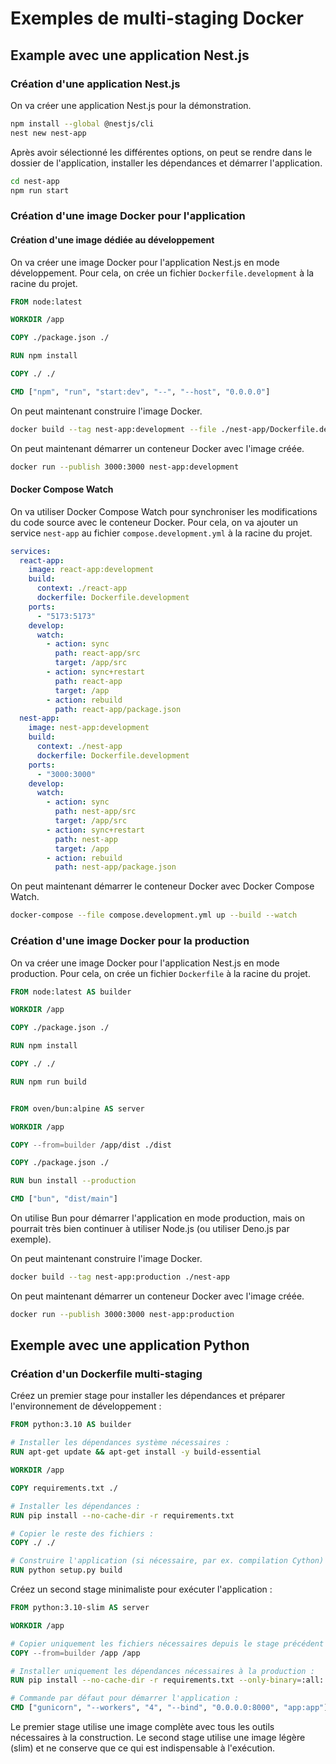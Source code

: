 # Exemples de multi-staging Docker

## Example avec une application Nest.js

### Création d'une application Nest.js

On va créer une application Nest.js pour la démonstration.

```bash
npm install --global @nestjs/cli
nest new nest-app
```

Après avoir sélectionné les différentes options, on peut se rendre dans le dossier de l'application, installer les dépendances et démarrer l'application.

```bash
cd nest-app
npm run start
```

### Création d'une image Docker pour l'application

#### Création d'une image dédiée au développement

On va créer une image Docker pour l'application Nest.js en mode développement. Pour cela, on crée un fichier `Dockerfile.development` à la racine du projet.

```Dockerfile
FROM node:latest

WORKDIR /app

COPY ./package.json ./

RUN npm install

COPY ./ ./

CMD ["npm", "run", "start:dev", "--", "--host", "0.0.0.0"]
```

On peut maintenant construire l'image Docker.

```bash
docker build --tag nest-app:development --file ./nest-app/Dockerfile.development ./nest-app
```

On peut maintenant démarrer un conteneur Docker avec l'image créée.

```bash
docker run --publish 3000:3000 nest-app:development
```

#### Docker Compose Watch

On va utiliser Docker Compose Watch pour synchroniser les modifications du code source avec le conteneur Docker. Pour cela, on va ajouter un service `nest-app` au fichier `compose.development.yml` à la racine du projet.

```yaml
services:
  react-app:
    image: react-app:development
    build:
      context: ./react-app
      dockerfile: Dockerfile.development
    ports:
      - "5173:5173"
    develop:
      watch:
        - action: sync
          path: react-app/src
          target: /app/src
        - action: sync+restart
          path: react-app
          target: /app
        - action: rebuild
          path: react-app/package.json
  nest-app:
    image: nest-app:development
    build:
      context: ./nest-app
      dockerfile: Dockerfile.development
    ports:
      - "3000:3000"
    develop:
      watch:
        - action: sync
          path: nest-app/src
          target: /app/src
        - action: sync+restart
          path: nest-app
          target: /app
        - action: rebuild
          path: nest-app/package.json
```

On peut maintenant démarrer le conteneur Docker avec Docker Compose Watch.

```bash
docker-compose --file compose.development.yml up --build --watch
```

### Création d'une image Docker pour la production

On va créer une image Docker pour l'application Nest.js en mode production. Pour cela, on crée un fichier `Dockerfile` à la racine du projet.

```Dockerfile
FROM node:latest AS builder

WORKDIR /app

COPY ./package.json ./

RUN npm install

COPY ./ ./

RUN npm run build


FROM oven/bun:alpine AS server

WORKDIR /app

COPY --from=builder /app/dist ./dist

COPY ./package.json ./

RUN bun install --production

CMD ["bun", "dist/main"]
```

On utilise Bun pour démarrer l'application en mode production, mais on pourrait très bien continuer à utiliser Node.js (ou utiliser Deno.js par exemple).

On peut maintenant construire l'image Docker.

```bash
docker build --tag nest-app:production ./nest-app
```

On peut maintenant démarrer un conteneur Docker avec l'image créée.

```bash
docker run --publish 3000:3000 nest-app:production
```

## Exemple avec une application Python

### Création d'un Dockerfile multi-staging

Créez un premier stage pour installer les dépendances et préparer l'environnement de développement :

```Dockerfile
FROM python:3.10 AS builder

# Installer les dépendances système nécessaires :
RUN apt-get update && apt-get install -y build-essential

WORKDIR /app

COPY requirements.txt ./

# Installer les dépendances :
RUN pip install --no-cache-dir -r requirements.txt

# Copier le reste des fichiers :
COPY ./ ./

# Construire l'application (si nécessaire, par ex. compilation Cython) :
RUN python setup.py build
```

Créez un second stage minimaliste pour exécuter l'application :

```Dockerfile
FROM python:3.10-slim AS server

WORKDIR /app

# Copier uniquement les fichiers nécessaires depuis le stage précédent :
COPY --from=builder /app /app

# Installer uniquement les dépendances nécessaires à la production :
RUN pip install --no-cache-dir -r requirements.txt --only-binary=:all:

# Commande par défaut pour démarrer l'application :
CMD ["gunicorn", "--workers", "4", "--bind", "0.0.0.0:8000", "app:app"]
```

Le premier stage utilise une image complète avec tous les outils nécessaires à la construction.
Le second stage utilise une image légère (slim) et ne conserve que ce qui est indispensable à l'exécution.
